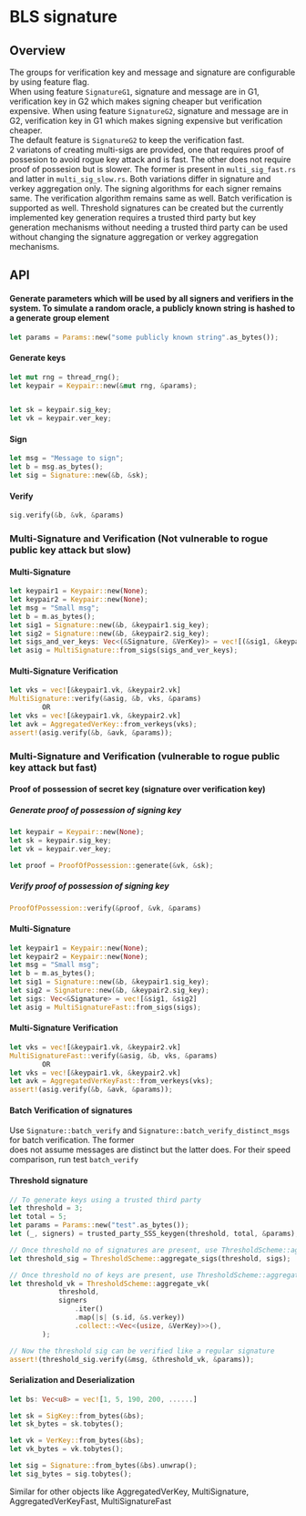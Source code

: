 # BLS signature

## Overview
The groups for verification key and message and signature are configurable by using feature flag.   
When using feature `SignatureG1`, signature and message are in G1, verification key in G2 which makes signing cheaper but verification expensive.
When using feature `SignatureG2`, signature and message are in G2, verification key in G1 which makes signing expensive but verification cheaper.  
The default feature is `SignatureG2` to keep the verification fast.  
2 variatons of creating multi-sigs are provided, one that requires proof of possesion to avoid rogue key attack and is fast. The other does not 
require proof of possesion but is slower. The former is present in `multi_sig_fast.rs` and latter in `multi_sig_slow.rs`. Both variations differ in 
signature and verkey aggregation only. The signing algorithms for each signer remains same. The verification algorithm remains same as well. 
Batch verification is supported as well.
Threshold signatures can be created but the currently implemented key generation requires a trusted third party but key generation mechanisms without 
needing a trusted third party can be used without changing the signature aggregation or verkey aggregation mechanisms.  

## API
  
#### Generate parameters which will be used by all signers and verifiers in the system. To simulate a random oracle, a publicly known string is hashed to a generate group element
```rust
let params = Params::new("some publicly known string".as_bytes());
```

#### Generate keys
```rust
let mut rng = thread_rng();
let keypair = Keypair::new(&mut rng, &params);


let sk = keypair.sig_key;
let vk = keypair.ver_key;
```

#### Sign
```rust
let msg = "Message to sign";
let b = msg.as_bytes();
let sig = Signature::new(&b, &sk);
```

#### Verify
```rust
sig.verify(&b, &vk, &params)
```


### Multi-Signature and Verification (Not vulnerable to rogue public key attack but slow)
#### Multi-Signature 
```rust
let keypair1 = Keypair::new(None);
let keypair2 = Keypair::new(None);
let msg = "Small msg";
let b = m.as_bytes();
let sig1 = Signature::new(&b, &keypair1.sig_key);
let sig2 = Signature::new(&b, &keypair2.sig_key);
let sigs_and_ver_keys: Vec<(&Signature, &VerKey)> = vec![(&sig1, &keypair1.vk), (&sig2, &keypair2.vk)]
let asig = MultiSignature::from_sigs(sigs_and_ver_keys);
```

#### Multi-Signature Verification
```rust
let vks = vec![&keypair1.vk, &keypair2.vk]
MultiSignature::verify(&asig, &b, vks, &params)
        OR
let vks = vec![&keypair1.vk, &keypair2.vk]
let avk = AggregatedVerKey::from_verkeys(vks);
assert!(asig.verify(&b, &avk, &params));
```

### Multi-Signature and Verification (vulnerable to rogue public key attack but fast)
#### Proof of possession of secret key (signature over verification key)
##### Generate proof of possession of signing key
```rust
let keypair = Keypair::new(None);
let sk = keypair.sig_key;
let vk = keypair.ver_key;

let proof = ProofOfPossession::generate(&vk, &sk);
```

##### Verify proof of possession of signing key
```rust
ProofOfPossession::verify(&proof, &vk, &params)
```

#### Multi-Signature 
```rust
let keypair1 = Keypair::new(None);
let keypair2 = Keypair::new(None);
let msg = "Small msg";
let b = m.as_bytes();
let sig1 = Signature::new(&b, &keypair1.sig_key);
let sig2 = Signature::new(&b, &keypair2.sig_key);
let sigs: Vec<&Signature> = vec![&sig1, &sig2]
let asig = MultiSignatureFast::from_sigs(sigs);
```

#### Multi-Signature Verification
```rust
let vks = vec![&keypair1.vk, &keypair2.vk]
MultiSignatureFast::verify(&asig, &b, vks, &params)
        OR
let vks = vec![&keypair1.vk, &keypair2.vk]
let avk = AggregatedVerKeyFast::from_verkeys(vks);
assert!(asig.verify(&b, &avk, &params));
```

#### Batch Verification of signatures
Use `Signature::batch_verify` and `Signature::batch_verify_distinct_msgs` for batch verification. The former  
does not assume messages are distinct but the latter does. For their speed comparison, run test `batch_verify` 

#### Threshold signature
```rust
// To generate keys using a trusted third party
let threshold = 3;
let total = 5;
let params = Params::new("test".as_bytes());
let (_, signers) = trusted_party_SSS_keygen(threshold, total, &params);

// Once threshold no of signatures are present, use ThresholdScheme::aggregate_sigs
let threshold_sig = ThresholdScheme::aggregate_sigs(threshold, sigs);

// Once threshold no of keys are present, use ThresholdScheme::aggregate_vk
let threshold_vk = ThresholdScheme::aggregate_vk(
            threshold,
            signers
                .iter()
                .map(|s| (s.id, &s.verkey))
                .collect::<Vec<(usize, &VerKey)>>(),
        );

// Now the threshold sig can be verified like a regular signature
assert!(threshold_sig.verify(&msg, &threshold_vk, &params));
```

#### Serialization and Deserialization
```rust
let bs: Vec<u8> = vec![1, 5, 190, 200, ......]

let sk = SigKey::from_bytes(&bs);
let sk_bytes = sk.tobytes();

let vk = VerKey::from_bytes(&bs);
let vk_bytes = vk.tobytes();

let sig = Signature::from_bytes(&bs).unwrap();
let sig_bytes = sig.tobytes();
```
Similar for other objects like AggregatedVerKey, MultiSignature, AggregatedVerKeyFast, MultiSignatureFast  
